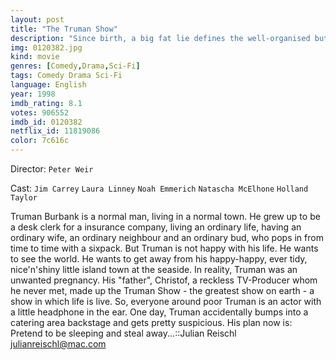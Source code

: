```yaml
---
layout: post
title: "The Truman Show"
description: "Since birth, a big fat lie defines the well-organised but humdrum life of the kind-hearted insurance salesman and ambitious explorer, Truman Burbank. Utterly unaware of the thousands of cleverly hidden cameras watching his every move, for nearly three decades, Truman's entire existence pivots around the will and the wild imagination of the ruthlessly manipulative television producer, Christof--the all-powerful TV-Go.."
img: 0120382.jpg
kind: movie
genres: [Comedy,Drama,Sci-Fi]
tags: Comedy Drama Sci-Fi 
language: English
year: 1998
imdb_rating: 8.1
votes: 906552
imdb_id: 0120382
netflix_id: 11819086
color: 7c616c
---
```

Director: `Peter Weir`  

Cast: `Jim Carrey` `Laura Linney` `Noah Emmerich` `Natascha McElhone` `Holland Taylor` 

Truman Burbank is a normal man, living in a normal town. He grew up to be a desk clerk for a insurance company, living an ordinary life, having an ordinary wife, an ordinary neighbour and an ordinary bud, who pops in from time to time with a sixpack. But Truman is not happy with his life. He wants to see the world. He wants to get away from his happy-happy, ever tidy, nice'n'shiny little island town at the seaside. In reality, Truman was an unwanted pregnancy. His "father", Christof, a reckless TV-Producer whom he never met, made up the Truman Show - the greatest show on earth - a show in which life is live. So, everyone around poor Truman is an actor with a little headphone in the ear. One day, Truman accidentally bumps into a catering area backstage and gets pretty suspicious. His plan now is: Pretend to be sleeping and steal away...::Julian Reischl <julianreischl@mac.com>